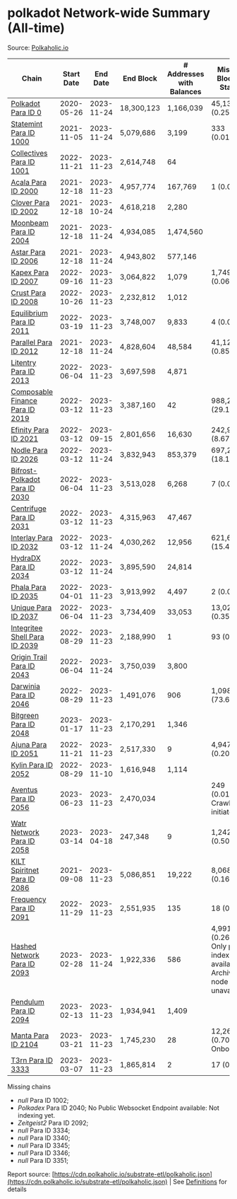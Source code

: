 # polkadot Network-wide Summary (All-time)

Source: [Polkaholic.io](https://polkaholic.io)


| Chain            | Start Date | End Date | End Block | # Addresses with Balances | Missing Blocks / Status |
| ---------------- | ---------- | ---------| --------- | ------------------------- | ----------------------- |
| [Polkadot Para ID 0](/polkadot/0-polkadot) | 2020-05-26 | 2023-11-24 | 18,300,123 |  1,166,039 | 45,133 (0.25%)  |
| [Statemint Para ID 1000](/polkadot/1000-statemint) | 2021-11-05 | 2023-11-24 | 5,079,686 |  3,199 | 333 (0.01%)  |
| [Collectives Para ID 1001](/polkadot/1001-collectives) | 2022-11-21 | 2023-11-23 | 2,614,748 |  64 |    |
| [Acala Para ID 2000](/polkadot/2000-acala) | 2021-12-18 | 2023-11-23 | 4,957,774 |  167,769 | 1 (0.00%)  |
| [Clover Para ID 2002](/polkadot/2002-clover) | 2021-12-18 | 2023-10-24 | 4,618,218 |  2,280 |    |
| [Moonbeam Para ID 2004](/polkadot/2004-moonbeam) | 2021-12-18 | 2023-11-24 | 4,934,085 |  1,474,560 |    |
| [Astar Para ID 2006](/polkadot/2006-astar) | 2021-12-18 | 2023-11-24 | 4,943,802 |  577,146 |    |
| [Kapex Para ID 2007](/polkadot/2007-kapex) | 2022-09-16 | 2023-11-23 | 3,064,822 |  1,079 | 1,749 (0.06%)  |
| [Crust Para ID 2008](/polkadot/2008-crust) | 2022-10-26 | 2023-11-23 | 2,232,812 |  1,012 |    |
| [Equilibrium Para ID 2011](/polkadot/2011-equilibrium) | 2022-03-19 | 2023-11-23 | 3,748,007 |  9,833 | 4 (0.00%)  |
| [Parallel Para ID 2012](/polkadot/2012-parallel) | 2021-12-18 | 2023-11-24 | 4,828,604 |  48,584 | 41,122 (0.85%)  |
| [Litentry Para ID 2013](/polkadot/2013-litentry) | 2022-06-04 | 2023-11-23 | 3,697,598 |  4,871 |    |
| [Composable Finance Para ID 2019](/polkadot/2019-composable) | 2022-03-12 | 2023-11-23 | 3,387,160 |  42 | 988,237 (29.18%)  |
| [Efinity Para ID 2021](/polkadot/2021-efinity) | 2022-03-12 | 2023-09-15 | 2,801,656 |  16,630 | 242,949 (8.67%)  |
| [Nodle Para ID 2026](/polkadot/2026-nodle) | 2022-03-12 | 2023-11-24 | 3,832,943 |  853,379 | 697,249 (18.19%)  |
| [Bifrost-Polkadot Para ID 2030](/polkadot/2030-bifrost-dot) | 2022-06-04 | 2023-11-23 | 3,513,028 |  6,268 | 7 (0.00%)  |
| [Centrifuge Para ID 2031](/polkadot/2031-centrifuge) | 2022-03-12 | 2023-11-23 | 4,315,963 |  47,467 |    |
| [Interlay Para ID 2032](/polkadot/2032-interlay) | 2022-03-12 | 2023-11-24 | 4,030,262 |  12,956 | 621,626 (15.42%)  |
| [HydraDX Para ID 2034](/polkadot/2034-hydradx) | 2022-03-12 | 2023-11-24 | 3,895,590 |  24,814 |    |
| [Phala Para ID 2035](/polkadot/2035-phala) | 2022-04-01 | 2023-11-23 | 3,913,992 |  4,497 | 2 (0.00%)  |
| [Unique Para ID 2037](/polkadot/2037-unique) | 2022-06-04 | 2023-11-23 | 3,734,409 |  33,053 | 13,020 (0.35%)  |
| [Integritee Shell Para ID 2039](/polkadot/2039-integritee-shell) | 2022-08-29 | 2023-11-23 | 2,188,990 |  1 | 93 (0.00%)  |
| [Origin Trail Para ID 2043](/polkadot/2043-origintrail) | 2022-06-04 | 2023-11-24 | 3,750,039 |  3,800 |    |
| [Darwinia Para ID 2046](/polkadot/2046-darwinia) | 2022-08-29 | 2023-11-23 | 1,491,076 |  906 | 1,098,047 (73.64%)  |
| [Bitgreen Para ID 2048](/polkadot/2048-bitgreen) | 2023-01-17 | 2023-11-23 | 2,170,291 |  1,346 |    |
| [Ajuna Para ID 2051](/polkadot/2051-ajuna) | 2022-11-21 | 2023-11-23 | 2,517,330 |  9 | 4,947 (0.20%)  |
| [Kylin Para ID 2052](/polkadot/2052-kylin) | 2022-08-29 | 2023-11-10 | 1,616,948 |  1,114 |    |
| [Aventus Para ID 2056](/polkadot/2056-aventus) | 2023-06-23 | 2023-11-23 | 2,470,034 |   | 249 (0.01%) Crawling initiated |
| [Watr Network Para ID 2058](/polkadot/2058-watr) | 2023-03-14 | 2023-04-18 | 247,348 |  9 | 1,242 (0.50%)  |
| [KILT Spiritnet Para ID 2086](/polkadot/2086-kilt) | 2021-09-08 | 2023-11-23 | 5,086,851 |  19,222 | 8,068 (0.16%)  |
| [Frequency Para ID 2091](/polkadot/2091-frequency) | 2022-11-29 | 2023-11-23 | 2,551,935 |  135 | 18 (0.00%)  |
| [Hashed Network Para ID 2093](/polkadot/2093-hashed) | 2023-02-28 | 2023-11-24 | 1,922,336 |  586 | 4,991 (0.26%) Only partial index available: Archive node unavailable |
| [Pendulum Para ID 2094](/polkadot/2094-pendulum) | 2023-02-13 | 2023-11-23 | 1,934,941 |  1,409 |    |
| [Manta Para ID 2104](/polkadot/2104-manta) | 2023-03-21 | 2023-11-23 | 1,745,230 |  28 | 12,262 (0.70%) Onboarding |
| [T3rn Para ID 3333](/polkadot/3333-t3rn) | 2023-03-07 | 2023-11-23 | 1,865,814 |  2 | 17 (0.00%)  |

Missing chains


* *null* Para ID 1002; 
* *Polkadex* Para ID 2040; No Public Websocket Endpoint available: Not indexing yet.
* *Zeitgeist2* Para ID 2092; 
* *null* Para ID 3334; 
* *null* Para ID 3340; 
* *null* Para ID 3345; 
* *null* Para ID 3346; 
* *null* Para ID 3351; 

Report source: [https://cdn.polkaholic.io/substrate-etl/polkaholic.json](https://cdn.polkaholic.io/substrate-etl/polkaholic.json) | See [Definitions](/DEFINITIONS.md) for details
